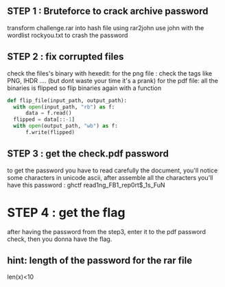 ## STEP 1 : Bruteforce to crack archive password
transform challenge.rar into hash file using rar2john 
use john with the wordlist rockyou.txt to crash the password

## STEP 2 : fix corrupted files 
check the files's binary with hexedit: 
 for the png file : check the tags like PNG, IHDR .... (but dont waste your time it's a prank)
 for the pdf file: all the binaries is flipped so flip binaries again with a function 
  ```python
  def flip_file(input_path, output_path):
    with open(input_path, "rb") as f:
        data = f.read()
    flipped = data[::-1]
    with open(output_path, "wb") as f:
        f.write(flipped)
  ```
## STEP 3 : get the check.pdf password 
to get the password you have to read carefully the document, you'll notice some characters in unicode ascii, after assemble all the characters you'll have this password : ghctf read1ng_FB1_rep0rt$_1s_FuN 

# STEP 4 : get the flag
after having the password from the step3, enter it to the pdf password check, then you donna have the flag.


## hint: length of the password for the rar file 
  len(x)<10

   